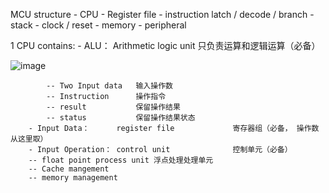 MCU structure
    - CPU
        - Register file
        - instruction latch / decode / branch
        - stack
        - clock / reset
    - memory
    - peripheral
 
1 CPU
    contains:
        - ALU：             Arithmetic logic unit     只负责运算和逻辑运算（必备）

![image](./img/ALU.jpg.png)

            -- Two Input data   输入操作数
            -- Instruction      操作指令
            -- result           保留操作结果
            -- status           保留操作结果状态
        - Input Data：      register file             寄存器组（必备， 操作数从这里取）
        - Input Operation： control unit              控制单元（必备）
        -- float point process unit 浮点处理处理单元
        -- Cache mangement
        -- memory management